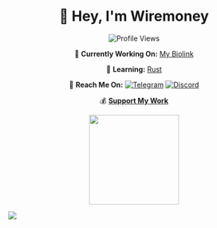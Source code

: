 <h1 align="center">👋 Hey, I'm Wiremoney</h1>

<p align="center">
  <img src="https://komarev.com/ghpvc/?username=wiremoneyy&color=blueviolet" alt="Profile Views"/>
</p>

<div align="center">
  
  🔭 **Currently Working On:** [My Biolink](https://github.com/wiremoneyy/biolinktest2-main)
  
  🌱 **Learning:** [Rust](https://www.rust-lang.org/)
  
  💬 **Reach Me On:**
  [![Telegram](https://img.shields.io/badge/Telegram-2CA5E0?style=for-the-badge&logo=telegram&logoColor=white)](https://t.me/ukwarden)
  [![Discord](https://img.shields.io/badge/Discord-7289DA?style=for-the-badge&logo=discord&logoColor=white)](https://discord.com/users/865911778235908168)

  💰 [**Support My Work**](https://einfachctf.live/wallets.txt)

</div>

<div align="center">
  <img height="180em" src="https://github-readme-stats.vercel.app/api?username=wiremoneyy&show_icons=true&theme=tokyonight"/>
</div>

<!-- Keep tracking pixel -->
![](https://hit.yhype.me/github/profile?user_id=140651577)
